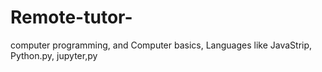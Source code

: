 # Remote-tutor-
computer programming, and Computer basics, Languages like JavaStrip, Python.py, jupyter,py
